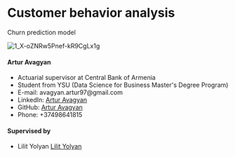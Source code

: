 # Customer behavior analysis
 Churn prediction model
 

![1_X-oZNRw5Pnef-kR9CgLx1g](https://user-images.githubusercontent.com/58246780/123525754-1d749800-d6e4-11eb-8b38-a8a6fc914fbe.png)


<h4 align="left">Artur Avagyan</h4>
    <ul>
    <li>Actuarial supervisor at Central Bank of Armenia</li>
    <li>Student from YSU (Data Science for Business Master's Degree Program)</li>
    <li>E-mail:   avagyan.artur97@gmail.com</li>
    <li>LinkedIn: <a href="https://www.linkedin.com/in/artur-avagyan-0a16311b3">Artur Avagyan</a></li>
    <li>GitHub:   <a href="https://github.com/artur-avagyan">Artur Avagyan</a></li>
    <li>Phone:    +37498641815</li>
    </ul>

<h4 align="left">Supervised by</h4>
    <ul>
    <li>Lilit Yolyan    <a href="https://github.com/LilitYolyan">Lilit Yolyan</a></li>
    </ul>

